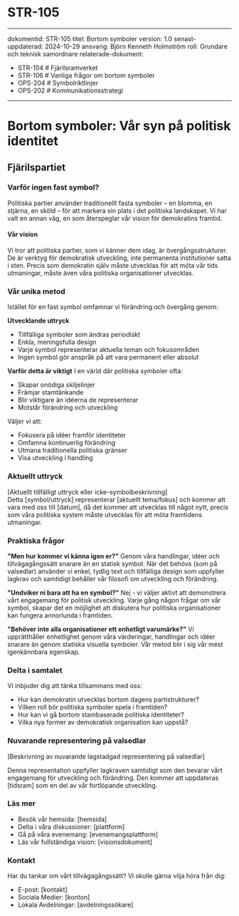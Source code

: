 # STR-105
---
dokumentid: STR-105
titel: Bortom symboler
version: 1.0
senast-uppdaterad: 2024-10-29
ansvarig: Björn Kenneth Holmström
roll: Grundare och teknisk samordnare
relaterade-dokument:
  - STR-104 # Fjärilsramverket
  - STR-106 # Vanliga frågor om bortom symboler
  - OPS-204 # Symbolriktlinjer
  - OPS-202 # Kommunikationsstrategi
---

# Bortom symboler: Vår syn på politisk identitet
## Fjärilspartiet

### Varför ingen fast symbol?

Politiska partier använder traditionellt fasta symboler – en blomma, en stjärna, en sköld – för att markera sin plats i det politiska landskapet. Vi har valt en annan väg, en som återspeglar vår vision för demokratins framtid.

#### Vår vision
Vi tror att politiska partier, som vi känner dem idag, är övergångsstrukturer. De är verktyg för demokratisk utveckling, inte permanenta institutioner satta i sten. Precis som demokratin själv måste utvecklas för att möta vår tids utmaningar, måste även våra politiska organisationer utvecklas.

### Vår unika metod

Istället för en fast symbol omfamnar vi förändring och övergång genom:

**Utvecklande uttryck**
- Tillfälliga symboler som ändras periodiskt
- Enkla, meningsfulla design
- Varje symbol representerar aktuella teman och fokusområden
- Ingen symbol gör anspråk på att vara permanent eller absolut

**Varför detta är viktigt**
I en värld där politiska symboler ofta:
- Skapar onödiga skiljelinjer
- Främjar stamtänkande
- Blir viktigare än idéerna de representerar
- Motstår förändring och utveckling

Väljer vi att:
- Fokusera på idéer framför identiteter
- Omfamna kontinuerlig förändring
- Utmana traditionella politiska gränser
- Visa utveckling i handling

### Aktuellt uttryck
[Aktuellt tillfälligt uttryck eller icke-symbolbeskrivning]  
Detta [symbol/uttryck] representerar [aktuellt tema/fokus] och kommer att vara med oss till [datum], då det kommer att utvecklas till något nytt, precis som våra politiska system måste utvecklas för att möta framtidens utmaningar.

### Praktiska frågor

**"Men hur kommer vi känna igen er?"**
Genom våra handlingar, idéer och tillvägagångssätt snarare än en statisk symbol. När det behövs (som på valsedlar) använder vi enkel, tydlig text och tillfälliga design som uppfyller lagkrav och samtidigt behåller vår filosofi om utveckling och förändring.

**"Undviker ni bara att ha en symbol?"**
Nej - vi väljer aktivt att demonstrera vårt engagemang för politisk utveckling. Varje gång någon frågar om vår symbol, skapar det en möjlighet att diskutera hur politiska organisationer kan fungera annorlunda i framtiden.

**"Behöver inte alla organisationer ett enhetligt varumärke?"**
Vi upprätthåller enhetlighet genom våra värderingar, handlingar och idéer snarare än genom statiska visuella symboler. Vår metod blir i sig vår mest igenkännbara egenskap.

### Delta i samtalet

Vi inbjuder dig att tänka tillsammans med oss:
- Hur kan demokratin utvecklas bortom dagens partistrukturer?
- Vilken roll bör politiska symboler spela i framtiden?
- Hur kan vi gå bortom stambaserade politiska identiteter?
- Vilka nya former av demokratisk organisation kan uppstå?

### Nuvarande representering på valsedlar
[Beskrivning av nuvarande lagstadgad representering på valsedlar]

Denna representation uppfyller lagkraven samtidigt som den bevarar vårt engagemang för utveckling och förändring. Den kommer att uppdateras [tidsram] som en del av vår fortlöpande utveckling.

### Läs mer

- Besök vår hemsida: [hemsida]
- Delta i våra diskussioner: [plattform]
- Gå på våra evenemang: [evenemangsplattform]
- Läs vår fullständiga vision: [visionsdokument]

### Kontakt

Har du tankar om vårt tillvägagångssätt? Vi skulle gärna vilja höra från dig:
- E-post: [kontakt]
- Sociala Medier: [konton]
- Lokala Avdelningar: [avdelningssökare]

